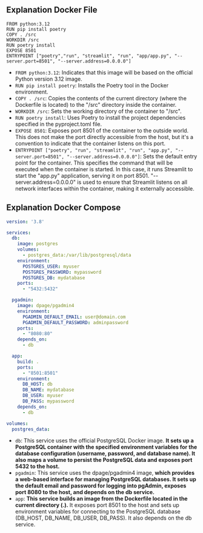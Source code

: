 ## Explanation Docker File
```docker
FROM python:3.12
RUN pip install poetry
COPY . /src
WORKDIR /src
RUN poetry install
EXPOSE 8501
ENTRYPOINT ["poetry","run", "streamlit", "run", "app/app.py", "--server.port=8501", "--server.address=0.0.0.0"]
```

- `FROM python:3.12`: Indicates that this image will be based on the official Python version 3.12 image.
- `RUN pip install poetry`: Installs the Poetry tool in the Docker environment.
- `COPY . /src`: Copies the contents of the current directory (where the Dockerfile is located) to the "/src" directory inside the container.
- `WORKDIR /src`: Sets the working directory of the container to "/src".
- `RUN poetry install`: Uses Poetry to install the project dependencies specified in the pyproject.toml file.
- `EXPOSE 8501`: Exposes port 8501 of the container to the outside world. This does not make the port directly accessible from the host, but it's a convention to indicate that the container listens on this port.
- `ENTRYPOINT ["poetry", "run", "streamlit", "run", "app.py", "--server.port=8501", "--server.address=0.0.0.0"]`: Sets the default entry point for the container. This specifies the command that will be executed when the container is started. In this case, it runs Streamlit to start the "app.py" application, serving it on port 8501. "--server.address=0.0.0.0" is used to ensure that Streamlit listens on all network interfaces within the container, making it externally accessible.


## Explanation Docker Compose
```yml
version: '3.8'

services:
  db:
    image: postgres
    volumes:
      - postgres_data:/var/lib/postgresql/data
    environment:
      POSTGRES_USER: myuser
      POSTGRES_PASSWORD: mypassword
      POSTGRES_DB: mydatabase
    ports:
      - "5432:5432"

  pgadmin:
    image: dpage/pgadmin4
    environment:
      PGADMIN_DEFAULT_EMAIL: user@domain.com
      PGADMIN_DEFAULT_PASSWORD: adminpassword
    ports:
      - "8080:80"
    depends_on:
      - db

  app:
    build: .
    ports:
      - "8501:8501"
    environment:
      DB_HOST: db
      DB_NAME: mydatabase
      DB_USER: myuser
      DB_PASS: mypassword
    depends_on:
      - db

volumes:
  postgres_data:
```

- `db`: This service uses the official PostgreSQL Docker image. **It sets up a PostgreSQL container with the specified environment variables for the database configuration (username, password, and database name). It also maps a volume to persist the PostgreSQL data and exposes port 5432 to the host.**
- `pgadmin`: This service uses the dpage/pgadmin4 image, **which provides a web-based interface for managing PostgreSQL databases. It sets up the default email and password for logging into pgAdmin, exposes port 8080 to the host, and depends on the db service.**
- `app`: **This service builds an image from the Dockerfile located in the current directory (.).** It exposes port 8501 to the host and sets up environment variables for connecting to the PostgreSQL database (DB_HOST, DB_NAME, DB_USER, DB_PASS). It also depends on the db service.